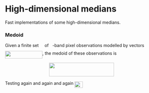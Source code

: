 # High-dimensional medians

Fast implementations of some high-dimensional medians.


### Medoid

Given a finite set <img src="https://rawgit.com/daleroberts/hdmedians/svgs/svgs/97c2c0ac5d7c079601abd56a54c9475c.svg?invert_in_darkmode" align=middle width=11.827860000000003pt height=22.564079999999983pt/> of <img src="https://rawgit.com/daleroberts/hdmedians/svgs/svgs/2ec6e630f199f589a2402fdf3e0289d5.svg?invert_in_darkmode" align=middle width=8.239720500000002pt height=14.102549999999994pt/>-band pixel observations modelled by vectors <img src="https://rawgit.com/daleroberts/hdmedians/svgs/svgs/8ce46e21b12b0c15b3683b17029ce564.svg?invert_in_darkmode" align=middle width=122.772045pt height=24.56552999999997pt/>, the medoid of these observations is
<p align="center"><img src="https://rawgit.com/daleroberts/hdmedians/svgs/svgs/cf25449054037e4f892f26ad0785e143.svg?invert_in_darkmode" align=middle width=214.09409999999997pt height=44.878845pt/></p>

Testing again and again and again <img src="https://rawgit.com/daleroberts/hdmedians/svgs/svgs/e92f4d5280820c847c59e20512fcf1be.svg?invert_in_darkmode" align=middle width=26.300010000000004pt height=21.10812pt/>